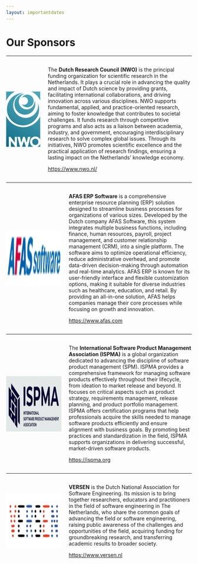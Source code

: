 ```yaml
---
layout: importantdates
---
```



<h1 class="display-4" style="text-align: left;">
	Our Sponsors
</h1>
<hr>

<div style="display: flex; align-items: center;">
    <img src="/assets/images/NWO.png" alt="" width="150" height="150" style="margin-right: 20px;">  
    <div>
    <p>    The <b>Dutch Research Council (NWO)</b> is the principal funding organization for scientific research in the Netherlands. It plays a crucial role in advancing the quality and impact of Dutch science by providing grants, facilitating international collaborations, and driving innovation across various disciplines. NWO supports fundamental, applied, and practice-oriented research, aiming to foster knowledge that contributes to societal challenges. It funds research through competitive programs and also acts as a liaison between academia, industry, and government, encouraging interdisciplinary research to solve complex global issues. Through its initiatives, NWO promotes scientific excellence and the practical application of research findings, ensuring a lasting impact on the Netherlands’ knowledge economy.</p>

 <p><a href="https://www.nwo.nl/" target="_blank">https://www.nwo.nl/</a></p>
    </div>

</div>

<hr>

<div style="display: flex; align-items: center;">
    <img src="/assets/images/afas.png" alt="" width="150" height="150" style="margin-right: 20px;">  
    <div>
    <p> <b>AFAS ERP Software</b> is a comprehensive enterprise resource planning (ERP) solution designed to streamline business processes for organizations of various sizes. Developed by the Dutch company AFAS Software, this system integrates multiple business functions, including finance, human resources, payroll, project management, and customer relationship management (CRM), into a single platform. The software aims to optimize operational efficiency, reduce administrative overhead, and promote data-driven decision-making through automation and real-time analytics. AFAS ERP is known for its user-friendly interface and flexible customization options, making it suitable for diverse industries such as healthcare, education, and retail. By providing an all-in-one solution, AFAS helps companies manage their core processes while focusing on growth and innovation.</p>

 <p><a href="https://www.afas.nl/" target="_blank">https://www.afas.com</a></p>
    </div>

</div>

<hr>

<div style="display: flex; align-items: center;">
    <img src="/assets/images/ISPMA1.png" alt="" width="150" height="150" style="margin-right: 20px;">  
    <div>
    <p> The <b>International Software Product Management Association (ISPMA)</b> is a global organization dedicated to advancing the discipline of software product management (SPM). ISPMA provides a comprehensive framework for managing software products effectively throughout their lifecycle, from ideation to market release and beyond. It focuses on critical aspects such as product strategy, requirements management, release planning, and product portfolio management. ISPMA offers certification programs that help professionals acquire the skills needed to manage software products efficiently and ensure alignment with business goals. By promoting best practices and standardization in the field, ISPMA supports organizations in delivering successful, market-driven software products.</p>

 <p><a href="https://ispma.org" target="_blank">https://ispma.org</a></p>
    </div>
  </div>
<hr>

<div style="display: flex; align-items: center;">
    <img src="/assets/images/versen.png" alt="" width="150" height="150" style="margin-right: 20px;">  
    <div>
    <p> <b>VERSEN</b> is the Dutch National Association for Software Engineering. Its mission is to bring together researchers, educators and practitioners in the field of software engineering in The Netherlands, who share the common goals of advancing the field or software engineering, raising public awareness of the challenges and opportunities of the field, acquiring funding for groundbreaking research, and transferring academic results to broader society.</p>

 <p><a href="https://www.versen.nl" target="_blank">https://www.versen.nl</a></p>
    </div>

</div>


